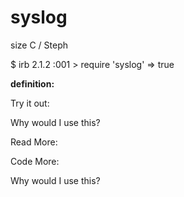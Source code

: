 # syslog

size C / Steph

$ irb
2.1.2 :001 > require 'syslog'
 => true

**definition:**

Try it out:


Why would I use this?

Read More:

Code More:

Why would I use this?
